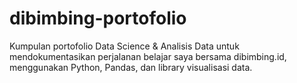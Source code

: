 # dibimbing-portofolio
Kumpulan portofolio Data Science &amp; Analisis Data untuk mendokumentasikan perjalanan belajar saya bersama dibimbing.id, menggunakan Python, Pandas, dan library visualisasi data.
